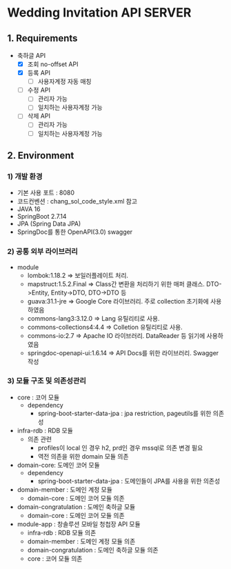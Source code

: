 # Wedding Invitation API SERVER

## 1. Requirements

- 축하글 API
  - [x] 조회 no-offset API
  - [x] 등록 API
    - [ ] 사용자계정 자동 매칭
  - [ ] 수정 API
    - [ ] 관리자 가능
    - [ ] 일치하는 사용자계정 가능
  - [ ] 삭제 API
    - [ ] 관리자 가능
    - [ ] 일치하는 사용자계정 가능

## 2. Environment

### 1) 개발 환경
- 기본 사용 포트 : 8080
- 코드컨벤션 : chang_sol_code_style.xml 참고
- JAVA 16
- SpringBoot 2.7.14
- JPA (Spring Data JPA)
- SpringDoc를 통한 OpenAPI(3.0) swagger

### 2) 공통 외부 라이브러리
- module 
  - lombok:1.18.2 => 보일러플레이트 처리.
  - mapstruct:1.5.2.Final => Class간 변환을 처리하기 위한 매퍼 클래스. DTO->Entity, Entity->DTO, DTO->DTO 등
  - guava:31.1-jre => Google Core 라이브러리. 주로 collection 초기화에 사용하였음
  - commons-lang3:3.12.0 => Lang 유틸리티로 사용.
  - commons-collections4:4.4 => Colletion 유틸리티로 사용.
  - commons-io:2.7 => Apache IO 라이브러리. DataReader 등 읽기에 사용하였음
  - springdoc-openapi-ui:1.6.14 => API Docs를 위한 라이브러리. Swagger 작성 

### 3) 모듈 구조 및 의존성관리
- core : 코어 모듈
  - dependency
    - spring-boot-starter-data-jpa : jpa restriction, pageutils를 위한 의존성
- infra-rdb : RDB 모듈
  - 의존 관련
    - profiles이 local 인 경우 h2, prd인 경우 mssql로 의존 변경 필요
    - 역전 의존을 위한 domain 모듈 의존
- domain-core: 도메인 코어 모듈
  - dependency
    - spring-boot-starter-data-jpa : 도메인들이 JPA를 사용을 위한 의존성
- domain-member : 도메인 계정 모듈
  - domain-core : 도메인 코어 모듈 의존
- domain-congratulation : 도메인 축하글 모듈
  - domain-core : 도메인 코어 모듈 의존
- module-app : 창솔루션 모바일 청첩장 API 모듈
  - infra-rdb : RDB 모듈 의존
  - domain-member : 도메인 계정 모듈 의존
  - domain-congratulation : 도메인 축하글 모듈 의존
  - core : 코어 모듈 의존

